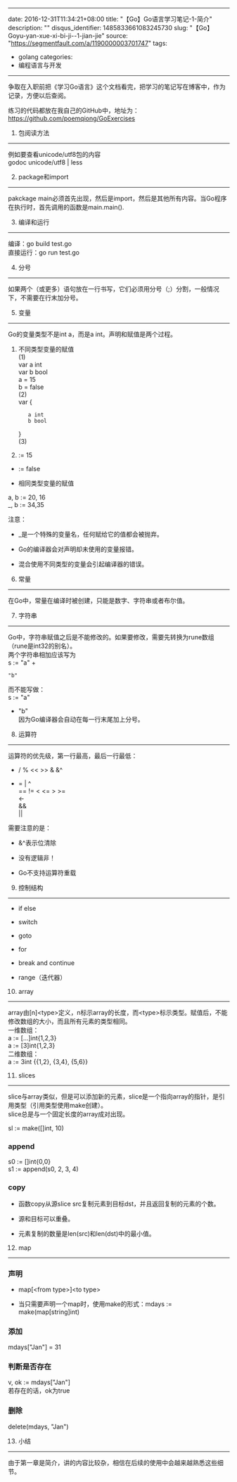 
---
date: 2016-12-31T11:34:21+08:00
title: "【Go】Go语言学习笔记-1-简介"
description: ""
disqus_identifier: 1485833661083245730
slug: "【Go】Goyu-yan-xue-xi-bi-ji--1-jian-jie"
source: "https://segmentfault.com/a/1190000003701747"
tags: 
- golang 
categories:
- 编程语言与开发
---

争取在入职前把《学习Go语言》这个文档看完，把学习的笔记写在博客中，作为记录，方便以后查阅。

练习的代码都放在我自己的GitHub中，地址为：\
<https://github.com/poemqiong/GoExercises>

1. 包阅读方法
-------------

例如要查看unicode/utf8包的内容\
godoc unicode/utf8 | less

2. package和import
------------------

pakckage
main必须首先出现，然后是import，然后是其他所有内容。当Go程序在执行时，首先调用的函数是main.main().

3. 编译和运行
-------------

编译：go build test.go\
直接运行：go run test.go

4. 分号
-------

如果两个（或更多）语句放在一行书写，它们必须用分号（;）分割，一般情况下，不需要在行末加分号。

5. 变量
-------

Go的变量类型不是int a，而是a int。声明和赋值是两个过程。

1.  不同类型变量的赋值\
    (1)\
    var a int\
    var b bool\
    a = 15\
    b = false\
    (2)\
    var {

           a int
           b bool

    }\
    (3)

2.  := 15

-   := false

-   相同类型变量的赋值

a, b := 20, 16\
\_, b := 34,35

注意：

-   \_是一个特殊的变量名，任何赋给它的值都会被抛弃。

-   Go的编译器会对声明却未使用的变量报错。

-   混合使用不同类型的变量会引起编译器的错误。

6. 常量
-------

在Go中，常量在编译时被创建，只能是数字、字符串或者布尔值。

7. 字符串
---------

Go中，字符串赋值之后是不能修改的。如果要修改，需要先转换为rune数组（rune是int32的别名）。\
两个字符串相加应该写为\
s := "a" +

    "b"

而不能写做：\
s := "a"

-   "b"\
    因为Go编译器会自动在每一行末尾加上分号。

8. 运算符
---------

运算符的优先级，第一行最高，最后一行最低：

-   / % &lt;&lt; &gt;&gt; & &\^

-   = | \^\
    == != &lt; &lt;= &gt; &gt;=\
    &lt;-\
    &&\
    ||

需要注意的是：

-   &\^表示位清除

-   没有逻辑非！

-   Go不支持运算符重载

9. 控制结构
-----------

-   if else

-   switch

-   goto

-   for

-   break and continue

-   range（迭代器）

10. array
---------

array由\[n\]&lt;type&gt;定义，n标示array的长度，而&lt;type&gt;标示类型。赋值后，不能修改数组的大小，而且所有元素的类型相同。\
一维数组：\
a := \[...\]int{1,2,3}\
a := \[3\]int{1,2,3}\
二维数组：\
a := 3int {{1,2}, {3,4}, {5,6}}

11. slices
----------

slice与array类似，但是可以添加新的元素，slice是一个指向array的指针，是引用类型（引用类型使用make创建）。\
slice总是与一个固定长度的array成对出现。

sl := make(\[\]int, 10)

### append

s0 := \[\]int{0,0}\
s1 := append(s0, 2, 3, 4)

### copy

-   函数copy从源slice src复制元素到目标dst，并且返回复制的元素的个数。

-   源和目标可以重叠。

-   元素复制的数量是len(src)和len(dst)中的最小值。

12. map
-------

### 声明

-   map\[&lt;from type&gt;\]&lt;to type&gt;

-   当只需要声明一个map时，使用make的形式：mdays
    := make(map\[string\]int)

### 添加

mdays\["Jan"\] = 31

### 判断是否存在

v, ok := mdays\["Jan"\]\
若存在的话，ok为true

### 删除

delete(mdays, "Jan")

13. 小结
--------

由于第一章是简介，讲的内容比较杂，相信在后续的使用中会越来越熟悉这些细节。

